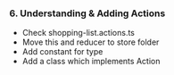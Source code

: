 ### 6. Understanding & Adding Actions

* Check shopping-list.actions.ts
* Move this and reducer to store folder
* Add constant for type
* Add a class which implements Action